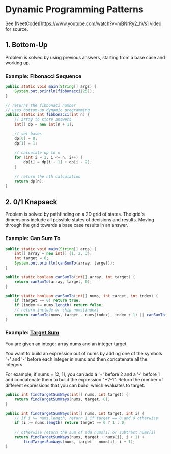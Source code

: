 # Dynamic Programming Patterns
See (NeetCode)[https://www.youtube.com/watch?v=mBNrRy2_hVs] video for source.

## 1. Bottom-Up
Problem is solved by using previous answers, starting from a base case and working up.

### Example: Fibonacci Sequence
```java
public static void main(String[] args) {
    System.out.println(fibbonacci(25));
}

// returns the fibbonaci number
// uses bottom-up dynamic programming
public static int fibbonacci(int n) {
    // array to store answers
    int[] dp = new int[n + 1];
    
    // set bases
    dp[0] = 0;
    dp[1] = 1;
    
    // calculate up to n
    for (int i = 2; i <= n; i++) {
        dp[i] = dp[i - 1] + dp[i - 2];
    }
    
    // return the nth calculation
    return dp[n];
}
```

## 2. 0/1 Knapsack
Problem is solved by pathfinding on a 2D grid of states. The grid's dimensions include all possible states of decisions and results. Moving through the grid towards a base case results in an answer.

### Example: Can Sum To
```java
public static void main(String[] args) {
    int[] array = new int[] {1, 2, 3};
    int target = 6;
    System.out.println(canSumTo(array, target));
}

public static boolean canSumTo(int[] array, int target) {
    return canSumTo(array, target, 0);
}

public static boolean canSumTo(int[] nums, int target, int index) {
    if (target == 0) return true;
    if (index >= nums.length) return false;
    // return include or skip nums[index]
    return canSumTo(nums, target - nums[index], index + 1) || canSumTo(nums, target, index + 1);
}
```

### Example: [Target Sum](https://leetcode.com/problems/target-sum/)
You are given an integer array nums and an integer target.

You want to build an expression out of nums by adding one of the symbols '+' and '-' before each integer in nums and then concatenate all the integers.

For example, if nums = [2, 1], you can add a '+' before 2 and a '-' before 1 and concatenate them to build the expression "+2-1".
Return the number of different expressions that you can build, which evaluates to target.
```java
public int findTargetSumWays(int[] nums, int target) {
    return findTargetSumWays(nums, target, 0);
}

public int findTargetSumWays(int[] nums, int target, int i) {
    // if i >= nums.length, return 1 if target == 0 and 0 otherwise
    if (i >= nums.length) return target == 0 ? 1 : 0;
    
    // otherwise return the sum of add nums[i] or subtract nums[i]
    return findTargetSumWays(nums, target + nums[i], i + 1) +
        findTargetSumWays(nums, target - nums[i], i + 1);
}
```